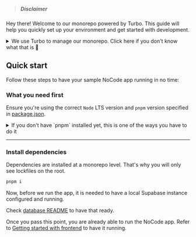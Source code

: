 

> ##### Disclaimer


Hey there! Welcome to our monorepo powered by Turbo. This guide will help you
quickly set up your environment and get started with development.

<details>
  <summary>We use Turbo to manage our monorepo. Click here if you don't know what that is 🤔</summary>

Turbo is a high-performance build system for JavaScript and TypeScript
monorepos. It speeds up builds and tests by leveraging smart caching and task
scheduling. If you're working with multiple projects in a single repository,
Turbo helps manage dependencies, optimize workflows, and reduce build times.

For more details, check out [Turbo's documentation](https://turbo.build/docs).

</details>

## Quick start

Follow these steps to have your sample NoCode app running in no time:

### What you need first

Ensure you're using the correct `Node` LTS version and `pnpm` version specified
in [package.json](package.json).

<details>
  <summary>If you don't have `pnpm` installed yet, this is one of the ways you have to do it</summary>

```bash
  npm i -g pnpm@<version>
```

</details>

---

### Install dependencies

Dependencies are installed at a monorepo level. That's why you will only see
lockfiles on the root.

```bash
pnpm i
```

Now, before we run the app, it is needed to have a local Supabase instance
configured and running.

Check [database README](packages/database/README.md#running-supabase) to have
that ready.

Once you pass this point, you are already able to run the NoCode app. Refer to
[Getting started with frontend](apps/frontend/README.md#getting-frontend-running)
to have it running.
